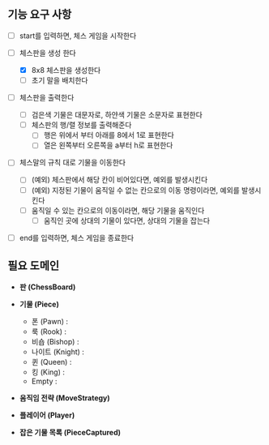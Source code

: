 ## 기능 요구 사항
- [ ] start를 입력하면, 체스 게임을 시작한다

- [ ] 체스판을 생성 한다
    - [x] 8x8 체스판을 생성한다
    - [ ] 초기 말을 배치한다

- [ ] 체스판을 출력한다
    - [ ] 검은색 기물은 대문자로, 하얀색 기물은 소문자로 표현한다
    - [ ] 체스판의 행/렬 정보를 출력해준다
        - [ ] 행은 위에서 부터 아래를 8에서 1로 표현한다
        - [ ] 열은 왼쪽부터 오른쪽을 a부터 h로 표현한다

- [ ] 체스말의 규칙 대로 기물을 이동한다
    - [ ] (예외) 체스판에서 해당 칸이 비어있다면, 예외를 발생시킨다
    - [ ] (예외) 지정된 기물이 움직일 수 없는 칸으로의 이동 명령이라면, 예외를 발생시킨다
    - [ ] 움직일 수 있는 칸으로의 이동이라면, 해당 기물을 움직인다
        - [ ] 움직인 곳에 상대의 기물이 있다면, 상대의 기물을 잡는다

- [ ] end를 입력하면, 체스 게임을 종료한다

## 필요 도메인
- __판 (ChessBoard)__

- __기물 (Piece)__
    - 폰 (Pawn) :
    - 룩 (Rook) :
    - 비숍 (Bishop) :
    - 나이트 (Knight) :
    - 퀸 (Queen) :
    - 킹 (King) :
    - Empty : 

- __움직임 전략 (MoveStrategy)__

- __플레이어 (Player)__

- __잡은 기물 목록 (PieceCaptured)__
